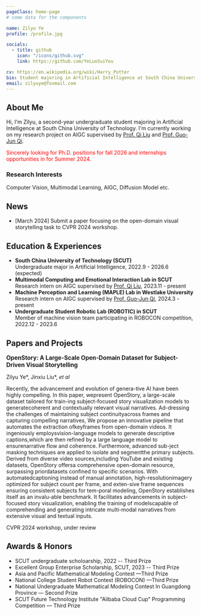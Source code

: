```yaml
---
pageClass: home-page
# some data for the components

name: Zilyu Ye
profile: /profile.jpg

socials:
  - title: github
    icon: "/icons/github.svg"
    link: https://github.com/YeLuoSuiYou

cv: https://en.wikipedia.org/wiki/Harry_Potter
bio: Student majoring in Artificial Intelligence at South China University of Technology 
email: zilyuye@foxmail.com
---
```


<ProfileSection :frontmatter="$page.frontmatter" />

## About Me

Hi, I'm Zilyu, a second-year undergraduate student majoring in Artificial Intelligence at South China University of Technology. I'm currently working on my research project on AIGC supervised by [Prof. Qi Liu](https://drliuqi.github.io/) and [Prof. Guo-Jun Qi](http://maple-lab.net/about.html).

<span style="color: red">Sincerely looking for Ph.D. positions for fall 2026 and internships opportunities in for Summer 2024.</span>

### Research Interests

Computer Vision, Multimodal Learning, AIGC, Diffusion Model etc.

## News

- [March 2024] Submit a paper focusing on the open-domain visual storytelling task to CVPR 2024 workshop.

## Education & Experiences

- **South China University of Technology (SCUT)**<br/>
  Undergraduate major in Artificial Intelligence, 2022.9 - 2026.6 (expected)<br/>
- **Multimodal Computing and Emotional Interaction Lab in SCUT**<br/>
  Research intern on AIGC supervised by [Prof. Qi Liu](https://drliuqi.github.io/), 2023.11 - present<br/>
- **Machine Perception and Learning (MAPLE) Lab in Westlake University**<br/>
  Research intern on AIGC supervised by [Prof. Guo-Jun Qi](http://maple-lab.net/about.html), 2024.3 - present<br/>
- **Undergraduate Student Robotic Lab (ROBOTIC) in SCUT**<br/>
  Member of machine vision team participating in ROBOCON competition, 2022.12 - 2023.6<br/>

## Papers and Projects

<ProjectCard image="/projects/OpenStory.png" hideBorder=true>

  <span style="font-size:1.1em">**OpenStory: A Large-Scale Open-Domain Dataset for Subject-Driven Visual Storytelling**</span>

  Zilyu Ye*, Jinxiu Liu*, *et al*

  Recently, the advancement and evolution of genera-tive AI have been highly compelling. In this paper, wepresent OpenStory, a large-scale dataset tailored for train-ing subject-focused story visualization models to generatecoherent and contextually relevant visual narratives. Ad-dressing the challenges of maintaining subject continuityacross frames and capturing compelling narratives, We propose an innovative pipeline that automates the extraction ofkeyframes from open-domain videos. It ingeniously employsvision-language models to generate descriptive captions,which are then refined by a large language model to ensurenarrative flow and coherence. Furthermore, advanced sub-ject masking techniques are applied to isolate and segmentthe primary subjects. Derived from diverse video sources,including YouTube and existing datasets, OpenStory offersa comprehensive open-domain resource, surpassing priordatasets confined to specific scenarios. With automatedcaptioning instead of manual annotation, high-resolutionimagery optimized for subject count per frame, and exten-sive frame sequences ensuring consistent subjects for tem-poral modeling, OpenStory establishes itself as an invalu-able benchmark. It facilitates advancements in subject-focused story visualization, enabling the training of modelscapable of comprehending and generating intricate multi-modal narratives from extensive visual and textual inputs.

  CVPR 2024 workshop, under review

</ProjectCard>

## Awards & Honors

- SCUT undergraduate scholoarship, 2022 -- Third Prize
- Excellent Group Enterprise Scholarship, SCUT, 2023 -- Third Prize
- Asia and Pacific Mathematical Modeling Contest —Third Prize
- National College Student Robot Contest (ROBOCON) —Third Prize
- National Undergraduate Mathematical Modeling Contest In Guangdong Province — Second Prize
- SCUT Future Technology Institute "Alibaba Cloud Cup" Programming Competition — Third Prize


<!-- Custom style for this page -->

<style lang="stylus">

.theme-container.home-page .page
  font-size 14px
  font-family "lucida grande", "lucida sans unicode", lucida, "Helvetica Neue", Helvetica, Arial, sans-serif;
  p
    margin 0 0 0.5rem
  p, ul, ol
    line-height normal
  a
    font-weight normal
  .theme-default-content:not(.custom) > h2
    margin-bottom 0.5rem
  .theme-default-content:not(.custom) > h2:first-child + p
    margin-top 0.5rem
  .theme-default-content:not(.custom) > h3
    padding-top 4rem

  /* Override */
  .md-card
    margin-top 0.5em
    .card-image
      padding 0.2rem
      img
        max-width 3000px
        max-height 300px
    .card-content p
      -webkit-margin-after 0.2em

@media (max-width: 419px)
  .theme-container.home-page .page
    p, ul, ol
      line-height 1.5

    .md-card
      .card-image
        img 
          width 100%
          max-width 400px

</style>
